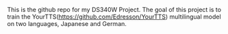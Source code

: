 This is the github repo for my DS340W Project. 
The goal of this project is to train the YourTTS(https://github.com/Edresson/YourTTS) multilingual model on two languages, Japanese and German. 
